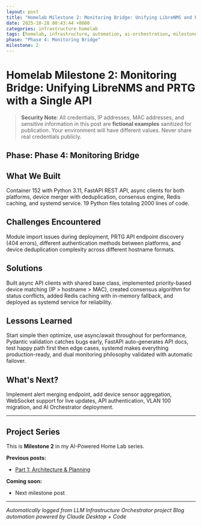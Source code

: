 ```yaml
---
layout: post
title: "Homelab Milestone 2: Monitoring Bridge: Unifying LibreNMS and PRTG with a Single API"
date: 2025-10-28 00:43:44 +0000
categories: infrastructure homelab
tags: [homelab, infrastructure, automation, ai-orchestration, milestone-2]
phase: "Phase 4: Monitoring Bridge"
milestone: 2
---
```


# Homelab Milestone 2: Monitoring Bridge: Unifying LibreNMS and PRTG with a Single API

> **Security Note**: All credentials, IP addresses, MAC addresses, and sensitive
> information in this post are **fictional examples** sanitized for publication.
> Your environment will have different values. Never share real credentials publicly.

## Phase: Phase 4: Monitoring Bridge

## What We Built

Container 152 with Python 3.11, FastAPI REST API, async clients for both platforms, device merger with deduplication, consensus engine, Redis caching, and systemd service. 19 Python files totaling 2000 lines of code.

## Challenges Encountered

Module import issues during deployment, PRTG API endpoint discovery (404 errors), different authentication methods between platforms, and device deduplication complexity across different hostname formats.

## Solutions

Built async API clients with shared base class, implemented priority-based device matching (IP > hostname > MAC), created consensus algorithm for status conflicts, added Redis caching with in-memory fallback, and deployed as systemd service for reliability.

## Lessons Learned

Start simple then optimize, use async/await throughout for performance, Pydantic validation catches bugs early, FastAPI auto-generates API docs, test happy path first then edge cases, systemd makes everything production-ready, and dual monitoring philosophy validated with automatic failover.

## What's Next?

Implement alert merging endpoint, add device sensor aggregation, WebSocket support for live updates, API authentication, VLAN 100 migration, and AI Orchestrator deployment.

---

## Project Series

This is **Milestone 2** in my AI-Powered Home Lab series.

**Previous posts:**
- [Part 1: Architecture & Planning](link-to-part-1)

**Coming soon:**
- Next milestone post

---

*Automatically logged from LLM Infrastructure Orchestrator project*
*Blog automation powered by Claude Desktop + Code*
